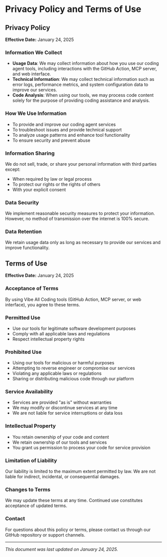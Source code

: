 # Privacy Policy and Terms of Use

## Privacy Policy

**Effective Date:** January 24, 2025

### Information We Collect

- **Usage Data**: We may collect information about how you use our coding agent tools, including interactions with the GitHub Action, MCP server, and web interface.
- **Technical Information**: We may collect technical information such as error logs, performance metrics, and system configuration data to improve our services.
- **Code Analysis**: When using our tools, we may process code content solely for the purpose of providing coding assistance and analysis.

### How We Use Information

- To provide and improve our coding agent services
- To troubleshoot issues and provide technical support
- To analyze usage patterns and enhance tool functionality
- To ensure security and prevent abuse

### Information Sharing

We do not sell, trade, or share your personal information with third parties except:
- When required by law or legal process
- To protect our rights or the rights of others
- With your explicit consent

### Data Security

We implement reasonable security measures to protect your information. However, no method of transmission over the internet is 100% secure.

### Data Retention

We retain usage data only as long as necessary to provide our services and improve functionality.

## Terms of Use

**Effective Date:** January 24, 2025

### Acceptance of Terms

By using Vibe All Coding tools (GitHub Action, MCP server, or web interface), you agree to these terms.

### Permitted Use

- Use our tools for legitimate software development purposes
- Comply with all applicable laws and regulations
- Respect intellectual property rights

### Prohibited Use

- Using our tools for malicious or harmful purposes
- Attempting to reverse engineer or compromise our services
- Violating any applicable laws or regulations
- Sharing or distributing malicious code through our platform

### Service Availability

- Services are provided "as is" without warranties
- We may modify or discontinue services at any time
- We are not liable for service interruptions or data loss

### Intellectual Property

- You retain ownership of your code and content
- We retain ownership of our tools and services
- You grant us permission to process your code for service provision

### Limitation of Liability

Our liability is limited to the maximum extent permitted by law. We are not liable for indirect, incidental, or consequential damages.

### Changes to Terms

We may update these terms at any time. Continued use constitutes acceptance of updated terms.

### Contact

For questions about this policy or terms, please contact us through our GitHub repository or support channels.

---

*This document was last updated on January 24, 2025.*
